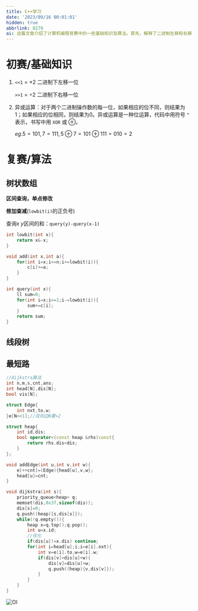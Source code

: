 ```yaml
---
title: C++学习
date: '2023/09/16 00:01:01'
hidden: true
abbrlink: 8279
ai: 这篇文章介绍了计算机编程竞赛中的一些基础知识及算法。首先，解释了二进制左移和右移的概念，以及异或运算的原理和应用。随后，文章分别详细描述了树状数组和线段树用于高效处理区间查询和单点修改问题的方法。接着，通过代码示例详细介绍了利用Dijkstra算法解决最短路问题，包括优先队列的使用和算法的具体实现步骤。整篇文章以计算机科学竞赛为背景，重点强调了算法的实用性和效率。
---
```


# 初赛/基础知识

1. `<<1` $=$ $\times2$ 二进制下左移一位
   
   `>>1` $=$ $\div2$ 二进制下右移一位

2. 异或运算：对于两个二进制操作数的每一位，如果相应的位不同，则结果为1；如果相应的位相同，则结果为0。异或运算是一种位运算，代码中用符号 `^` 表示，书写中用 `XOR` 或 $\oplus$。
   
   $eg. 5=101,7=111,5\oplus7=101\oplus111=010=2$

# 复赛/算法

## 树状数组

**区间查询，单点修改**

**修加查减**(`lowbit(i)`的正负号)

查询$x~y$区间的和：`query(y)-query(x-1)`

```C++
int lowbit(int x){
	return x&-x;
}

void add(int x,int a){
	for(int i=x;i<=n;i+=lowbit(i)){
		c[i]+=a;
	}
}

int query(int x){
	ll sum=0;
	for(int i=x;i>=1;i-=lowbit(i)){
		sum+=c[i];
	}
	return sum;
}
```

## 线段树

## 最短路

```C++
//dijkstra算法
int n,m,s,cnt,ans;
int head[N],dis[N];
bool vis[N];

struct Edge{
    int nxt,to,w;
}e[N<<1];//双向边N要×2

struct heap{
	int id,dis;
	bool operator<(const heap &rhs)const{
		return rhs.dis<dis;
	}
};

void addEdge(int u,int v,int w){
    e[++cnt]=(Edge){head[u],v,w};
    head[u]=cnt;
}

void dijkstra(int s){
	priority_queue<heap> q;
	memset(dis,0x3f,sizeof(dis));
	dis[s]=0;
	q.push((heap){s,dis[s]});
	while(!q.empty()){
		heap x=q.top();q.pop();
		int u=x.id;
		//优化
		if(dis[u]!=x.dis) continue;
		for(int i=head[u];i;i=e[i].nxt){
			int v=e[i].to,w=e[i].w;
			if(dis[v]>dis[u]+w){
				dis[v]=dis[u]+w;
				q.push((heap){v,dis[v]});
			}
		}
	}
}
```


![OI](https://i.loli.net/2018/10/22/5bcd9299869eb.png)